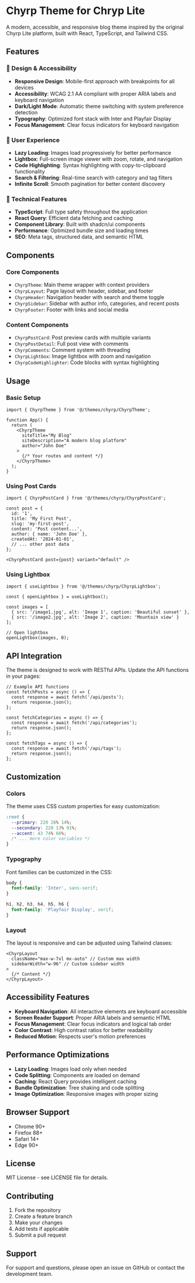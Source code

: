 # Chyrp Theme for Chryp Lite

A modern, accessible, and responsive blog theme inspired by the original Chyrp Lite platform, built with React, TypeScript, and Tailwind CSS.

## Features

### 🎨 Design & Accessibility
- **Responsive Design**: Mobile-first approach with breakpoints for all devices
- **Accessibility**: WCAG 2.1 AA compliant with proper ARIA labels and keyboard navigation
- **Dark/Light Mode**: Automatic theme switching with system preference detection
- **Typography**: Optimized font stack with Inter and Playfair Display
- **Focus Management**: Clear focus indicators for keyboard navigation

### 📱 User Experience
- **Lazy Loading**: Images load progressively for better performance
- **Lightbox**: Full-screen image viewer with zoom, rotate, and navigation
- **Code Highlighting**: Syntax highlighting with copy-to-clipboard functionality
- **Search & Filtering**: Real-time search with category and tag filters
- **Infinite Scroll**: Smooth pagination for better content discovery

### 🔧 Technical Features
- **TypeScript**: Full type safety throughout the application
- **React Query**: Efficient data fetching and caching
- **Component Library**: Built with shadcn/ui components
- **Performance**: Optimized bundle size and loading times
- **SEO**: Meta tags, structured data, and semantic HTML

## Components

### Core Components
- `ChyrpTheme`: Main theme wrapper with context providers
- `ChyrpLayout`: Page layout with header, sidebar, and footer
- `ChyrpHeader`: Navigation header with search and theme toggle
- `ChyrpSidebar`: Sidebar with author info, categories, and recent posts
- `ChyrpFooter`: Footer with links and social media

### Content Components
- `ChyrpPostCard`: Post preview cards with multiple variants
- `ChyrpPostDetail`: Full post view with comments
- `ChyrpComments`: Comment system with threading
- `ChyrpLightbox`: Image lightbox with zoom and navigation
- `ChyrpCodeHighlighter`: Code blocks with syntax highlighting

## Usage

### Basic Setup
```tsx
import { ChyrpTheme } from '@/themes/chyrp/ChyrpTheme';

function App() {
  return (
    <ChyrpTheme
      siteTitle="My Blog"
      siteDescription="A modern blog platform"
      author="John Doe"
    >
      {/* Your routes and content */}
    </ChyrpTheme>
  );
}
```

### Using Post Cards
```tsx
import { ChyrpPostCard } from '@/themes/chyrp/ChyrpPostCard';

const post = {
  id: '1',
  title: 'My First Post',
  slug: 'my-first-post',
  content: 'Post content...',
  author: { name: 'John Doe' },
  createdAt: '2024-01-01',
  // ... other post data
};

<ChyrpPostCard post={post} variant="default" />
```

### Using Lightbox
```tsx
import { useLightbox } from '@/themes/chyrp/ChyrpLightbox';

const { openLightbox } = useLightbox();

const images = [
  { src: '/image1.jpg', alt: 'Image 1', caption: 'Beautiful sunset' },
  { src: '/image2.jpg', alt: 'Image 2', caption: 'Mountain view' }
];

// Open lightbox
openLightbox(images, 0);
```

## API Integration

The theme is designed to work with RESTful APIs. Update the API functions in your pages:

```tsx
// Example API functions
const fetchPosts = async () => {
  const response = await fetch('/api/posts');
  return response.json();
};

const fetchCategories = async () => {
  const response = await fetch('/api/categories');
  return response.json();
};

const fetchTags = async () => {
  const response = await fetch('/api/tags');
  return response.json();
};
```

## Customization

### Colors
The theme uses CSS custom properties for easy customization:

```css
:root {
  --primary: 220 26% 14%;
  --secondary: 220 13% 91%;
  --accent: 43 74% 66%;
  /* ... more color variables */
}
```

### Typography
Font families can be customized in the CSS:

```css
body {
  font-family: 'Inter', sans-serif;
}

h1, h2, h3, h4, h5, h6 {
  font-family: 'Playfair Display', serif;
}
```

### Layout
The layout is responsive and can be adjusted using Tailwind classes:

```tsx
<ChyrpLayout
  className="max-w-7xl mx-auto" // Custom max width
  sidebarWidth="w-96" // Custom sidebar width
>
  {/* Content */}
</ChyrpLayout>
```

## Accessibility Features

- **Keyboard Navigation**: All interactive elements are keyboard accessible
- **Screen Reader Support**: Proper ARIA labels and semantic HTML
- **Focus Management**: Clear focus indicators and logical tab order
- **Color Contrast**: High contrast ratios for better readability
- **Reduced Motion**: Respects user's motion preferences

## Performance Optimizations

- **Lazy Loading**: Images load only when needed
- **Code Splitting**: Components are loaded on demand
- **Caching**: React Query provides intelligent caching
- **Bundle Optimization**: Tree shaking and code splitting
- **Image Optimization**: Responsive images with proper sizing

## Browser Support

- Chrome 90+
- Firefox 88+
- Safari 14+
- Edge 90+

## License

MIT License - see LICENSE file for details.

## Contributing

1. Fork the repository
2. Create a feature branch
3. Make your changes
4. Add tests if applicable
5. Submit a pull request

## Support

For support and questions, please open an issue on GitHub or contact the development team.
